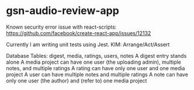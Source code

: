 # gsn-audio-review-app

Known security error issue with react-scripts: https://github.com/facebook/create-react-app/issues/12132

Currently I am writing unit tests using Jest. KIM: Arrange/Act/Assert

Database
Tables: digest, media, ratings, users, notes
A digest entry stands alone
A media project can have one user (the uploading admin), multiple notes, and multiple ratings
A rating can have only one user and one media project
A user can have multiple notes and multiple ratings
A note can have only one user (the author) and (refer to) one media project
